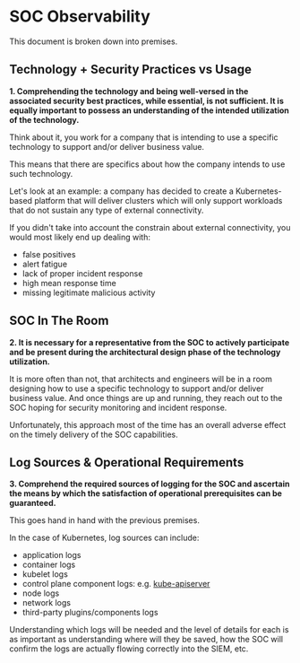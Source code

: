 # SOC Observability

This document is broken down into premises.

## Technology + Security Practices vs Usage

**1. Comprehending the technology and being well-versed in the associated security best practices, while essential, is not sufficient. It is equally important to possess an understanding of the intended utilization of the technology.**

Think about it, you work for a company that is intending to use a specific technology to support and/or deliver business value.

This means that there are specifics about how the company intends to use such technology.

Let's look at an example: a company has decided to create a Kubernetes-based platform that will deliver clusters which will only support workloads that do not sustain any type of external connectivity.

If you didn't take into account the constrain about external connectivity, you would most likely end up dealing with:

- false positives
- alert fatigue
- lack of proper incident response
- high mean response time
- missing legitimate malicious activity

## SOC In The Room

**2. It is necessary for a representative from the SOC to actively participate and be present during the architectural design phase of the technology utilization.**

It is more often than not, that architects and engineers will be in a room designing how to use a specific technology to support and/or deliver business value. And once things are up and running, they reach out to the SOC hoping for security monitoring and incident response.

Unfortunately, this approach most of the time has an overall adverse effect on the timely delivery of the SOC capabilities.

## Log Sources & Operational Requirements

**3. Comprehend the required sources of logging for the SOC and ascertain the means by which the satisfaction of operational prerequisites can be guaranteed.**

This goes hand in hand with the previous premises.

In the case of Kubernetes, log sources can include:

- application logs
- container logs
- kubelet logs
- control plane component logs: e.g. [kube-apiserver](https://kubernetes.io/docs/tasks/debug/debug-cluster/audit/)
- node logs
- network logs
- third-party plugins/components logs

Understanding which logs will be needed and the level of details for each is as important as understanding where will they be saved, how the SOC will confirm the logs are actually flowing correctly into the SIEM, etc.
